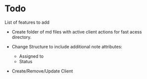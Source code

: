 # Todo
List of features to add 

- Create folder of md files with active client actions for fast acess directory. 

- Change Structure to include additional note attributes:
	- Assigned to 
	- Status

- Create/Remove/Update Client 
